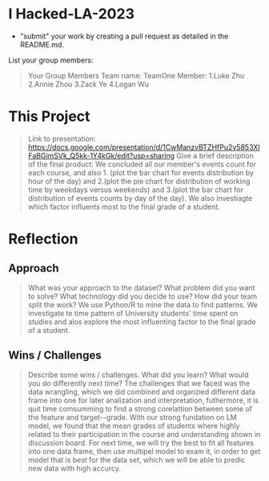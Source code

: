 # I Hacked-LA-2023
- "submit" your work by creating a pull request as detailed in the README.md.

List your group members:
> Your Group Members
Team name: TeamOne
Member: 1.Luke Zhu 2.Annie Zhou 3.Zack Ye 4.Logan Wu

# This Project
> Link to presentation: https://docs.google.com/presentation/d/1CwManzvBTZHfPu2v5853XIFaBGimSVk_Q5kk-1Y4kGk/edit?usp=sharing
> Give a brief description of the final product:
We concluded all our member's events count for each course, and also 1. (plot the bar chart for events distribution by hour of the day) and 2.(plot the pie chart for  distribution of working time by weekdays versus weekends) and 3.(plot the bar chart for distribution of events counts by day of the day).
We also investiagte which factor influents most to the final grade of a student.

# Reflection
## Approach
> What was your approach to the dataset? What problem did you want to solve? What technology did you decide to use? How did your team split the work?
We use Python/R to mine the data to find  patterns. We investigate te time pattern of University students' time spent on studies and alos explore the most influenting factor to the final grade of a student. 
## Wins / Challenges
> Describe some wins / challenges. What did you learn? What would you do differently next time?
The challenges that we faced was the data wrangling, which we did combined and organzied different data frame into one for later analization and interpretation, futhermore, it is quit time comsumming to find a strong corelattion between some of the feature and target--grade. 
With our strong fundation on LM model, we found that the mean grades of students where highly related to their participation in the course and understanding shown in discussion board. For next time, we will try the best to fit all features into one data frame, then use multipel model to exam it, in order to get model that is best for the data set, which we will be able to predic new data with high accurcy.

